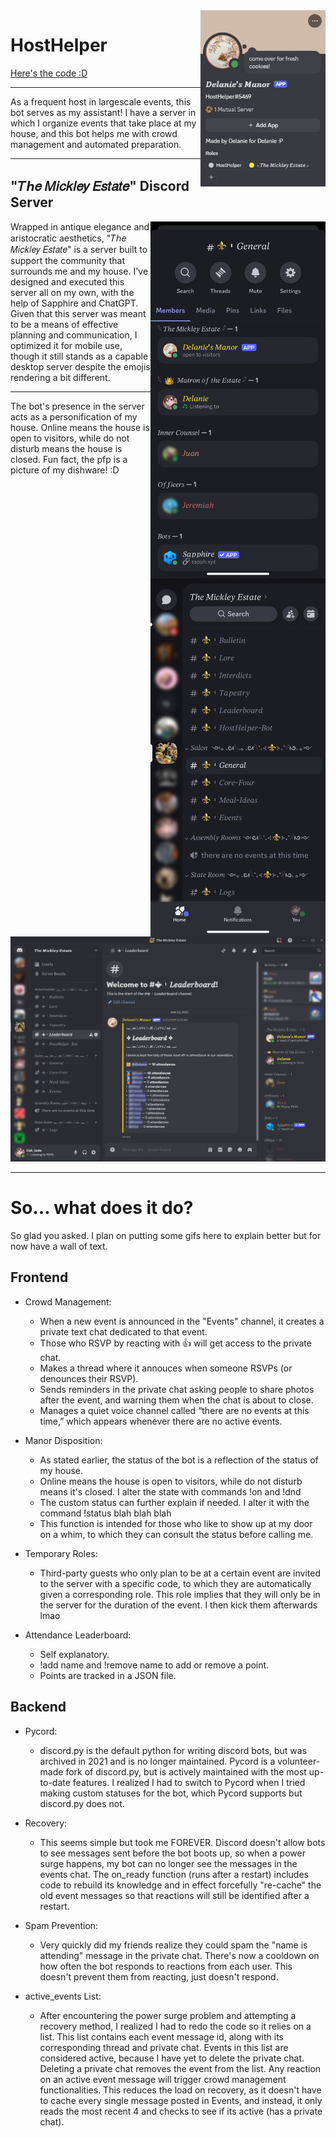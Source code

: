 <img src=images/Profile.jpg alt=Discord Server Screenshot width=200 align=right>

# HostHelper
[Here's the code :D](HostHelper.py)

---
As a frequent host in largescale events, this bot serves as my assistant! I have a server in which I organize events that take place at my house, and this bot helps me with crowd management and automated preparation.

---
## "𝑇ℎ𝑒 𝑀𝑖𝑐𝑘𝑙𝑒𝑦 𝐸𝑠𝑡𝑎𝑡𝑒" Discord Server

<img src=images/MobileMembers.png alt=Discord Server Screenshot width=280 align=right>
<img src=images/MobileMain.png alt=Discord Server Screenshot width=280 align=right>
Wrapped in antique elegance and aristocratic aesthetics, "𝑇ℎ𝑒 𝑀𝑖𝑐𝑘𝑙𝑒𝑦 𝐸𝑠𝑡𝑎𝑡𝑒" is a server built to support the community that surrounds me and my house. I've designed and executed this server all on my own, with the help of Sapphire and ChatGPT. Given that this server was meant to be a means of effective planning and communication, I optimized it for mobile use, though it still stands as a capable desktop server despite the emojis rendering a bit different. 

---
The bot's presence in the server acts as a personification of my house. Online means the house is open to visitors, while do not disturb means the house is closed. Fun fact, the pfp is a picture of my dishware! :D

<img src=images/Leaderboard.png alt=Discord Server Screenshot width=1050>

---
# So... what does it do?
So glad you asked. I plan on putting some gifs here to explain better but for now have a wall of text.
## Frontend
- Crowd Management:
  
  - When a new event is announced in the "Events" channel, it creates a private text chat dedicated to that event.
  - Those who RSVP by reacting with 👍 will get access to the private chat.
  - Makes a thread where it annouces when someone RSVPs (or denounces their RSVP).
  - Sends reminders in the private chat asking people to share photos after the event, and warning them when the chat is about to close.
  - Manages a quiet voice channel called “there are no events at this time,” which appears whenever there are no active events.

- Manor Disposition:

  - As stated earlier, the status of the bot is a reflection of the status of my house.
  - Online means the house is open to visitors, while do not disturb means it's closed. I alter the state with commands !on and !dnd
  - The custom status can further explain if needed. I alter it with the command !status blah blah blah
  - This function is intended for those who like to show up at my door on a whim, to which they can consult the status before calling me.

- Temporary Roles:

  - Third-party guests who only plan to be at a certain event are invited to the server with a specific code, to which they are automatically given a corresponding role. This role implies that they will only be in the server for the duration of the event. I then kick them afterwards lmao

- Attendance Leaderboard:

  - Self explanatory.
  - !add name and !remove name to add or remove a point.
  - Points are tracked in a JSON file.
 
## Backend
- Pycord:
 
  - discord.py is the default python for writing discord bots, but was archived in 2021 and is no longer maintained. Pycord is a volunteer-made fork of discord.py, but is actively maintained with the most up-to-date features. I realized I had to switch to Pycord when I tried making custom statuses for the bot, which Pycord supports but discord.py does not.
  
- Recovery:

   - This seems simple but took me FOREVER. Discord doesn't allow bots to see messages sent before the bot boots up, so when a power surge happens, my bot can no longer see the messages in the events chat. The on_ready function (runs after a restart) includes code to rebuild its knowledge and in effect forcefully "re-cache" the old event messages so that reactions will still be identified after a restart.
 
- Spam Prevention:

  - Very quickly did my friends realize they could spam the "name is attending" message in the private chat. There's now a cooldown on how often the bot responds to reactions from each user. This doesn't prevent them from reacting, just doesn't respond.
 
- active_events List:

  - After encountering the power surge problem and attempting a recovery method, I realized I had to redo the code so it relies on a list. This list contains each event message id, along with its corresponding thread and private chat. Events in this list are considered active, because I have yet to delete the private chat. Deleting a private chat removes the event from the list. Any reaction on an active event message will trigger crowd management functionalities. This reduces the load on recovery, as it doesn't have to cache every single message posted in Events, and instead, it only reads the most recent 4 and checks to see if its active (has a private chat).
